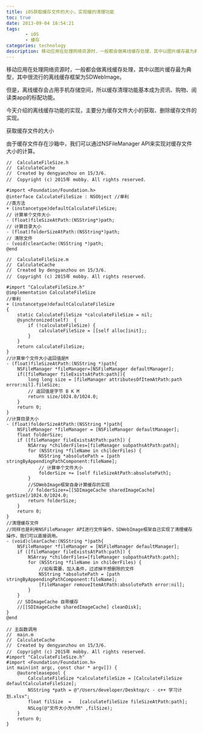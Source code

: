 ```yaml
---
title: iOS获取缓存文件的大小，实现缓的清理功能
toc: true
date: 2013-09-04 18:54:21
tags:
       - iOS
       - 缓存 
categories: technology
description: 移动应用在处理网络资源时，一般都会做离线缓存处理，其中以图片缓存最为典型，其中很流行的离线缓存框架为SDWebImage。
---
```

<script>
(function(){
    var bp = document.createElement('script');
    var curProtocol = window.location.protocol.split(':')[0];
    if (curProtocol === 'https') {
        bp.src = 'https://zz.bdstatic.com/linksubmit/push.js';        
    }
    else {
        bp.src = 'http://push.zhanzhang.baidu.com/push.js';
    }
    var s = document.getElementsByTagName("script")[0];
    s.parentNode.insertBefore(bp, s);
})();
</script>
移动应用在处理网络资源时，一般都会做离线缓存处理，其中以图片缓存最为典型，其中很流行的离线缓存框架为SDWebImage。

但是，离线缓存会占用手机存储空间，所以缓存清理功能基本成为资讯、购物、阅读类app的标配功能。

今天介绍的离线缓存功能的实现，主要分为缓存文件大小的获取、删除缓存文件的实现。


获取缓存文件的大小

由于缓存文件存在沙箱中，我们可以通过NSFileManager API来实现对缓存文件大小的计算。
``` objc	
//  CalculateFileSize.h
//  CalculateCache
//  Created by dengyanzhou on 15/3/6.
//  Copyright (c) 2015年 mobby. All rights reserved.

#import <Foundation/Foundation.h>
@interface CalculateFileSize : NSObject //单利
//类方法   
+ (instancetype)defaultCalculateFileSize;
// 计算单个文件大小
- (float)fileSizeAtPath:(NSString*)path;
// 计算目录大小
- (float)folderSizeAtPath:(NSString*)path;
// 清除文件
- (void)clearCache:(NSString *)path;
@end

//  CalculateFileSize.m
//  CalculateCache
//  Created by dengyanzhou on 15/3/6.
//  Copyright (c) 2015年 mobby. All rights reserved.

#import "CalculateFileSize.h"
@implementation CalculateFileSize
//单利
+ (instancetype)defaultCalculateFileSize
{
    static CalculateFileSize *calculateFileSize = nil;
    @synchronized(self)  {
        if (!calculateFileSize) {
            calculateFileSize = [[self alloc]init];;
        }
    }
    return calculateFileSize;
}
//计算单个文件大小返回值是M
- (float)fileSizeAtPath:(NSString *)path{
    NSFileManager *fileManager=[NSFileManager defaultManager];
    if([fileManager fileExistsAtPath:path]){
        long long size = [fileManager attributesOfItemAtPath:path error:nil].fileSize;
        // 返回值是字节 B K M
        return size/1024.0/1024.0;
    }
    return 0;
}
//计算目录大小
- (float)folderSizeAtPath:(NSString *)path{
    NSFileManager *fileManager = [NSFileManager defaultManager];
    float folderSize;
    if ([fileManager fileExistsAtPath:path]) {
        NSArray *childerFiles=[fileManager subpathsAtPath:path];
        for (NSString *fileName in childerFiles) {
            NSString *absolutePath = [path stringByAppendingPathComponent:fileName];
            // 计算单个文件大小
            folderSize += [self fileSizeAtPath:absolutePath];
        }
        //SDWebImage框架自身计算缓存的实现
        // folderSize+=[[SDImageCache sharedImageCache] getSize]/1024.0/1024.0;
        return folderSize;
    }
    return 0;
}
//清理缓存文件
//同样也是利用NSFileManager API进行文件操作，SDWebImage框架自己实现了清理缓存操作，我们可以直接调用。
- (void)clearCache:(NSString *)path{
    NSFileManager *fileManager = [NSFileManager defaultManager];
    if ([fileManager fileExistsAtPath:path]) {
        NSArray *childerFiles=[fileManager subpathsAtPath:path];
        for (NSString *fileName in childerFiles) {
            //如有需要，加入条件，过滤掉不想删除的文件
            NSString *absolutePath = [path stringByAppendingPathComponent:fileName];
            [fileManager removeItemAtPath:absolutePath error:nil];
        }
    }
    // SDImageCache 自带缓存
    //[[SDImageCache sharedImageCache] cleanDisk];
}
@end

// 主函数调用
//  main.m
//  CalculateCache
//  Created by dengyanzhou on 15/3/6.
//  Copyright (c) 2015年 mobby. All rights reserved.
#import "CalculateFileSize.h"
#import <Foundation/Foundation.h>
int main(int argc, const char * argv[]) {
    @autoreleasepool {
        CalculateFileSize *calculatefileSize = [CalculateFileSize defaultCalculateFileSize];
        NSString *path = @"/Users/developer/Desktop/c - c++ 学习计划.xlsx";
        float filSize  =   [calculatefileSize fileSizeAtPath:path];
        NSLog(@"文件大小为%fM" ,filSize);
    }
    return 0;
}
```